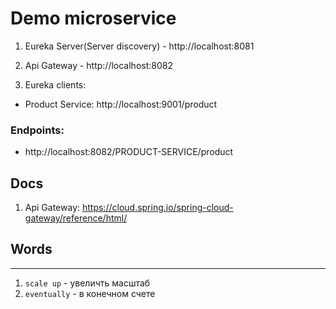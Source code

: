 # Demo microservice

1. Eureka Server(Server discovery) - http://localhost:8081

2. Api Gateway - http://localhost:8082

3. Eureka clients:
- Product Service: http://localhost:9001/product

### Endpoints:
- http://localhost:8082/PRODUCT-SERVICE/product

## Docs

1. Api Gateway: https://cloud.spring.io/spring-cloud-gateway/reference/html/

## Words
_____________________________________

1. ``scale up`` - увеличть масштаб
2. ``eventually`` - в конечном счете